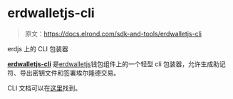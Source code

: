 # erdwalletjs-cli

> 原文：<https://docs.elrond.com/sdk-and-tools/erdwalletjs-cli>

 erdjs 上的 CLI 包装器

[**erdwalletjs-cli**](https://github.com/ElrondNetwork/erdwalletjs-cli) 是[erdwalletjs](https://github.com/ElrondNetwork/elrond-sdk-erdjs)钱包组件上的一个轻型 cli 包装器，允许生成助记符、导出密钥文件和签署埃尔隆德交易。

CLI 文档可以在[这里](https://github.com/ElrondNetwork/erdwalletjs-cli/blob/master/README.md)找到。